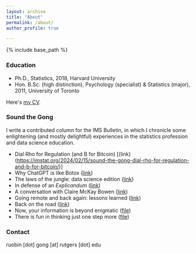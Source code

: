 ```yaml
---
layout: archive
title: "About"
permalink: /about/
author_profile: true

---
```


{% include base_path %}

### Education

* Ph.D., Statistics, 2018, Harvard University
* Hon. B.Sc. (high distinction), Psychology (specialist) & Statistics (major), 2011, University of Toronto

Here's [my CV](https://RuobinGong.github.io/files/RG-cv.pdf).


### Sound the Gong

I write a contributed column for the IMS Bulletin, in which I chronicle some enlightening (and mostly delightful) experiences in the statistics profession and data science education.

* Dial Rho for Regulation (and B for Bitcoin) [(link)(https://imstat.org/2024/02/15/sound-the-gong-dial-rho-for-regulation-and-b-for-bitcoin/)]
* Why ChatGPT is like Botox ([link](https://imstat.org/2023/07/16/sound-the-gong-why-chatgpt-is-like-botox/))
* The laws of the jungle: data science edition ([link](https://imstat.org/2022/12/13/sound-the-gong-the-laws-of-the-jungle-data-science-edition/))
* In defense of an _Explicandum_ ([link](https://imstat.org/2022/10/01/sound-the-gong-in-defense-of-an-explicandum/))
* A conversation with Claire McKay Bowen ([link](https://imstat.org/2022/04/01/ruobin-gong-interviews-claire-mckay-bowen/))
* Going remote and back again: lessons learned ([link](https://imstat.org/2021/08/31/going-remote-and-back-again-lessons-learned/))
* Back on the road ([link](https://imstat.org/2021/03/29/sound-the-gong-back-on-the-road/))
* Now, your information is beyond enigmatic ([file](https://RuobinGong.github.io/files/Gong2020-IMS49-2.pdf))
* There is fun in thinking just one step more ([file](https://RuobinGong.github.io/files/Gong2018-IMS47-8.pdf))



### Contact

ruobin [dot] gong [at] rutgers [dot] edu
